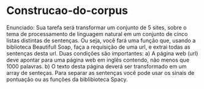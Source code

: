 # Construcao-do-corpus
Enunciado:
Sua tarefa será transformar um conjunto de 5 sites, sobre o tema de processamento de linguagem natural
em um conjunto de cinco listas distintas de sentenças. Ou seja, você fará uma função que, usando a
biblioteca Beautifull Soap, faça a requisição de uma url, e extrai todas as sentenças desta url.
Duas condições são importantes:
a) A página web (url) deve apontar para uma página web em inglês contendo, não menos que 1000 palavras.
b) O texto desta página deverá ser transformado em um array de senteças.
Para separar as sentenças você pode usar os sinais de pontuação ou as funções da biblibioteca Spacy.